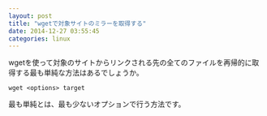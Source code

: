 ```yaml
---
layout: post
title: "wgetで対象サイトのミラーを取得する"
date: 2014-12-27 03:55:45
categories: linux
---
```

<p>wgetを使って対象のサイトからリンクされる先の全てのファイルを再帰的に取得する最も単純な方法はあるでしょうか。</p>

<pre><code>wget &lt;options&gt; target
</code></pre>

<p>最も単純とは、最も少ないオプションで行う方法です。</p>
